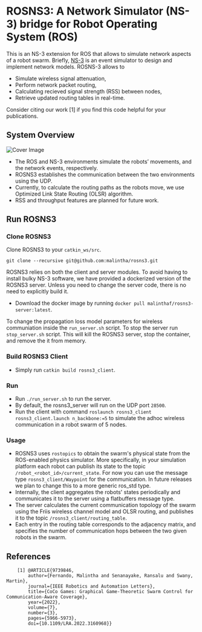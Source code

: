 # ROSNS3: A Network Simulator (NS-3) bridge for Robot Operating System (ROS) 

This is an NS-3 extension for ROS that allows to simulate network aspects of a robot swarm. Briefly, [NS-3](https://www.nsnam.org/) is an event simulator to design and implement network models. ROSNS-3 allows to
- Simulate wireless signal attenuation,
- Perform network packet routing,
- Calculating recieved signal strength (RSS) between nodes,
- Retrieve updated routing tables in real-time.

Consider citing our work [1] if you find this code helpful for your publications.

## System Overview

![Cover Image](https://github.com/malintha/rosns3_client/blob/master/cover.png?raw=true)

- The ROS and NS-3 environments simulate the robots’ movements, and the network events, respectively.
- ROSNS3 establishes the communication between the two environments using the UDP.
- Currently, to calculate the routing paths as the robots move, we use Optimized Link State Routing (OLSR) algorithm.
- RSS and throughput features are planned for future work.

## Run ROSNS3

### Clone ROSNS3

Clone ROSNS3 to your `catkin_ws/src`.

`git clone --recursive git@github.com:malintha/rosns3.git`

ROSNS3 relies on both the client and server modules. To avoid having to install bulky NS-3 software, we have provided a dockerized version of the ROSNS3 server. Unless you need to change the server code, there is no need to explicitly build it.
- Download the docker image by running `docker pull malinthaf/rosns3-server:latest`.

To change the propagation loss model parameters for wireless communiation inside the `run_server.sh` script. To stop the server run `stop_server.sh` script. This will kill the ROSNS3 server, stop the container, and remove the it from memory.

### Build ROSNS3 Client

- Simply run `catkin build rosns3_client`.

### Run

- Run `./run_server.sh` to run the server.
- By default, the rosns3_server will run on the UDP port `28500`.
- Run the client with command `roslaunch rosns3_client rosns3_client.launch n_backbone:=5` to simulate the adhoc wireless communication in a robot swarm of 5 nodes.

### Usage

 - ROSNS3 uses `rostopics` to obtain the swarm's physical state from the ROS-enabled physics simulator. More specifically, in your simulation platform each robot can publish its state to the topic `/robot_<robot_id>/current_state`. For now you can use the message type `rosns3_client/Waypoint` for the communication. In future releases we plan to change this to a more generic ros_std type.
 - Internally, the client aggregates the robots' states periodically and communicates it to the server using a flatbuffers message type.
 - The server calculates the current communication topology of the swarm using the Friis wireless channel model and OLSR routing, and publishes it to the topic `/rosns3_client/routing_table`.
 - Each entry in the routing table corresponds to the adjacency matrix, and specifies the number of communication hops between the two given robots in the swarm.

## References

        [1] @ARTICLE{9739846,
            author={Fernando, Malintha and Senanayake, Ransalu and Swany, Martin},
            journal={IEEE Robotics and Automation Letters}, 
            title={CoCo Games: Graphical Game-Theoretic Swarm Control for Communication-Aware Coverage}, 
            year={2022},
            volume={7},
            number={3},
            pages={5966-5973},
            doi={10.1109/LRA.2022.3160968}}
